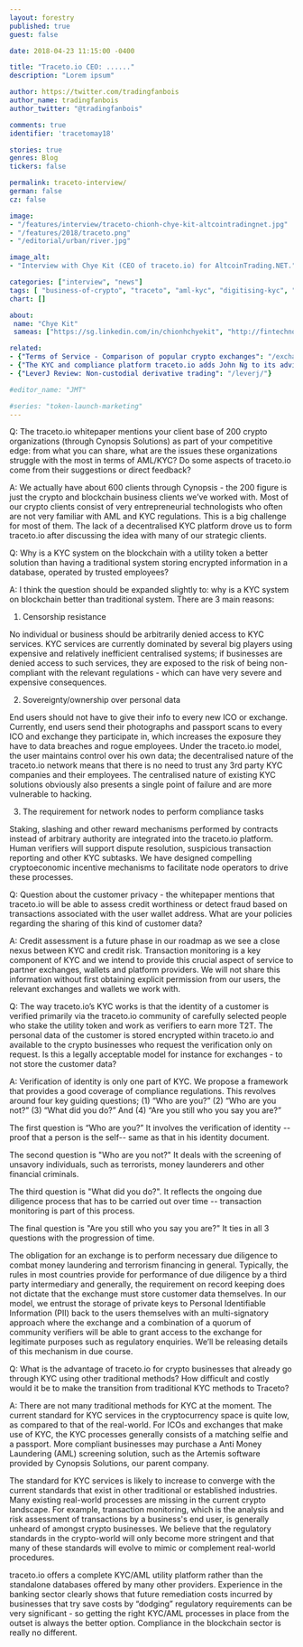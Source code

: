 ```yaml
---
layout: forestry
published: true
guest: false

date: 2018-04-23 11:15:00 -0400

title: "Traceto.io CEO: ......"
description: "Lorem ipsum"

author: https://twitter.com/tradingfanbois
author_name: tradingfanbois
author_twitter: "@tradingfanbois"

comments: true
identifier: 'tracetomay18'

stories: true
genres: Blog
tickers: false

permalink: traceto-interview/
german: false
cz: false

image:
- "/features/interview/traceto-chionh-chye-kit-altcointradingnet.jpg"
- "/features/2018/traceto.png"
- "/editorial/urban/river.jpg"

image_alt:
- "Interview with Chye Kit (CEO of traceto.io) for AltcoinTrading.NET."

categories: ["interview", "news"]
tags: [ "business-of-crypto", "traceto", "aml-kyc", "digitising-kyc", "cynopsis", "cynopsis-solutions", "chye-kit-chionh", "chye-kit"]
chart: []

about:
 name: "Chye Kit"
 sameas: ["https://sg.linkedin.com/in/chionhchyekit", "http://fintechnopreneur.com/digitising-regulatory-compliance-for-smes-chionh-chye-kit/", "https://asia.money2020.com/speakers/chye-kit-chionh", "https://www.linkedin.com/pulse/tracetoio-revolutionise-kyc-chionh-chye-kit-ibfa-fica", "https://medium.com/@Gibraltar.Blockchain.Exchange/nick-cowan-interviews-ceo-of-traceto-io-chionh-chye-kit-8eb3b41695af"]

related:
- {"Terms of Service - Comparison of popular crypto exchanges": "/exchange-tos-comparison/"}
- {"The KYC and compliance platform traceto.io adds John Ng to its advisory board": "/press/tracetoio/"}
- {"LeverJ Review: Non-custodial derivative trading": "/leverj/"}

#editor_name: "JMT"

#series: "token-launch-marketing"
---
```





Q: The traceto.io whitepaper mentions your client base of 200 crypto organizations (through Cynopsis Solutions) as part of your competitive edge: from what you can share, what are the issues these organizations struggle with the most in terms of AML/KYC? Do some aspects of traceto.io come from their suggestions or direct feedback?

A: We actually have about 600 clients through Cynopsis - the 200 figure is just the crypto and blockchain business clients we’ve worked with. Most of our crypto clients consist of very entrepreneurial technologists who often are not very familiar with AML and KYC regulations. This is a big challenge for most of them. The lack of a decentralised KYC platform drove us to form traceto.io after discussing the idea with many of our strategic clients.

Q: Why is a KYC system on the blockchain with a utility token a better solution than having a traditional system storing encrypted information in a database, operated by trusted employees?

A: I think the question should be expanded slightly to: why is a KYC system on blockchain better than    traditional system. There are 3 main reasons:

1) Censorship resistance

No individual or business should be arbitrarily denied access to KYC services. KYC services are currently dominated by several big players using expensive and relatively inefficient centralised systems; if businesses are denied access to such services, they are exposed to the risk of being non-compliant with the relevant regulations - which can have very severe and expensive consequences.

2) Sovereignty/ownership over personal data

End users should not have to give their info to every new ICO or exchange. Currently, end users send their photographs and passport scans to every ICO and exchange they participate in, which increases the exposure they have to data breaches and rogue employees. Under the traceto.io model, the user maintains control over his own data; the decentralised nature of the traceto.io network means that there is no need to trust any 3rd party KYC companies and their employees. The centralised nature of existing KYC solutions obviously also presents a single point of failure and are more vulnerable to hacking.

3) The requirement for network nodes to perform compliance tasks

Staking, slashing and other reward mechanisms performed by contracts instead of arbitrary authority are integrated into the traceto.io platform. Human verifiers will support dispute resolution, suspicious transaction reporting and other KYC subtasks. We have designed compelling cryptoeconomic incentive mechanisms to facilitate node operators to drive these processes.


Q: Question about the customer privacy - the whitepaper mentions that traceto.io will be able to assess credit worthiness or detect fraud based on transactions associated with the user wallet address. What are your policies regarding the sharing of  this kind of customer data?

A: Credit assessment is a future phase in our roadmap as we see a close nexus between KYC and credit risk. Transaction monitoring is a key component of KYC and we intend to provide this crucial aspect of service to partner exchanges, wallets and platform providers. We will not share this information without first obtaining explicit permission from our users, the relevant exchanges and wallets we work with.

Q: The way traceto.io’s KYC works is that the identity of a customer is verified primarily via the traceto.io community of carefully selected people who stake the utility token and work as verifiers to earn more T2T. The personal data of the customer is stored encrypted within traceto.io and available to the crypto businesses who request the verification only on request. Is this a legally acceptable model for instance for exchanges - to not store the customer data?

A: Verification of identity is only one part of KYC. We propose a framework that provides a good coverage of compliance regulations. This revolves around four key guiding questions;  (1) “Who are you?” (2) “Who are you not?” (3) “What did you do?” And (4) “Are you still who you say you are?”

The first question is “Who are you?” It involves the verification of identity -- proof that a person is the self-- same as that in his identity document.

The second question is "Who are you not?" It deals with the screening of unsavory individuals, such as terrorists, money launderers and other financial criminals.

The third question is  "What did you do?". It reflects the ongoing due diligence process that has to be carried out over time -- transaction monitoring is part of this process.

The final question is  "Are you still who you say you are?" It ties in all 3 questions with the progression of time.

The obligation for an exchange is to perform necessary due diligence to combat money laundering and terrorism financing in general.  Typically, the rules in most countries provide for performance of due diligence by a third party intermediary and generally, the requirement on record keeping does not dictate that the exchange must store customer data themselves. In our model, we entrust the storage of private keys to Personal Identifiable Information (PII) back to the users themselves with an multi-signatory approach where the exchange and a combination of a quorum of community verifiers will be able to grant access to the exchange for legitimate purposes such as regulatory enquiries. We’ll be releasing details of this mechanism in due course.   

Q: What is the advantage of traceto.io for crypto businesses that already go through KYC using other traditional methods? How difficult and costly would it be to make the transition from traditional KYC methods to Traceto?

A: There are not many traditional methods for KYC at the moment. The current standard for KYC services in the cryptocurrency space is quite low, as compared to that of the real-world. For ICOs and exchanges that make use of KYC, the KYC processes generally consists of a matching selfie and a passport. More compliant businesses may purchase a Anti Money Laundering (AML) screening solution, such as the Artemis software provided by Cynopsis Solutions, our parent company.

The standard for KYC services is likely to increase to converge with the current standards that exist in other traditional or established industries. Many existing real-world processes are missing in the current crypto landscape. For example, transaction monitoring, which is the analysis and risk assessment of transactions by a business's end user, is generally unheard of amongst crypto businesses. We believe that the regulatory standards in the crypto-world will only become more stringent and that many of these standards will evolve to mimic or complement real-world procedures.

traceto.io offers a complete KYC/AML utility platform rather than the standalone databases offered by many other providers. Experience in the banking sector clearly shows that future remediation costs incurred by businesses that try save costs by “dodging” regulatory requirements can be very significant - so getting the right KYC/AML processes in place from the outset is always the better option. Compliance in the blockchain sector is really no different.
